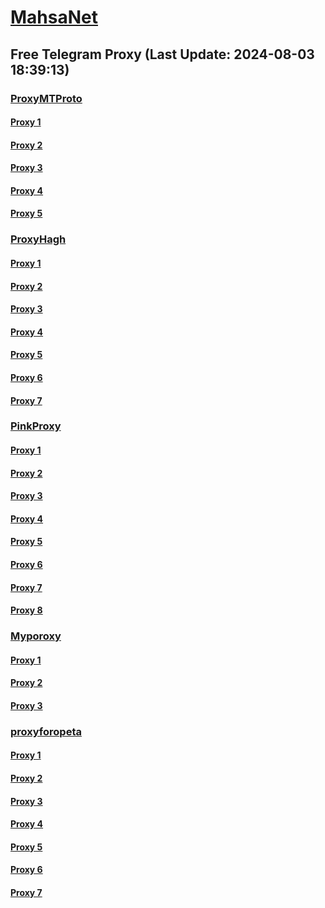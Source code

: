 
# [MahsaNet](https://t.me/mahsa_net)
## Free Telegram Proxy (Last Update: 2024-08-03 18:39:13)
### [ProxyMTProto](https://t.me/ProxyMTProto)
#### [Proxy 1](tg://proxy?server=140.233.187.12&port=12&secret=7mZge5CInMYHGdIXDLKFGWIq)
#### [Proxy 2](tg://proxy?server=cloudflare.com.nokia.com.co.uk.do_yo.want_to.clash_with.this.www.microsoft.com.there_is_no.place_like.localhost.www.bing.com.count_with_me.cyou.net.digikala.com.www.enamad.ir.www.google.com.bmi.again_to_fight.everyone.i_am.the_internet.ackf1rd.lat.&port=2741&secret=eeRigzNJvXrFGRMCIMJdEAPQ)
#### [Proxy 3](tg://proxy?server=108.181.121.211&port=843&secret=7lLIZ9x1mD-vS7N_kdUWTwkt)
#### [Proxy 4](tg://proxy?server=91.107.137.218&port=9090&secret=FgMBAgABAAH8AwOG4kw63QtY2RueWVrdGFuZXQuY29tZmFyYWthdi5jb212YW4ubmFqdmEuY29tAAAAAAAAAAAAAAAAAAAAAAAAAAAAAAAAAAA)
#### [Proxy 5](tg://proxy?server=188.245.85.125&port=9090&secret=FgMBAgABAAH8AwOG4kw63QtY2RueWVrdGFuZXQuY29tZmFyYWthdi5jb212YW4ubmFqdmEuY29tAAAAAAAAAAAAAAAAAAAAAAAAAAAAAAAAAAA)
### [ProxyHagh](https://t.me/ProxyHagh)
#### [Proxy 1](tg://proxy?server=irancell.org.irancell.irancell_yo.want_to.clash_with.this.microsoft.com.there_is_no.place_nano.localhost.bing.com.count_with_me.cyou.com.now_sudo.rm_rf.ddns.net.we_are_here.again_to_fight.with_everyone.i_am.the_internet.spirancellirancell.dns-mciaa.info.&port=443&secret=ee1603010200010001fc030386e24c3add726161682e6972)
#### [Proxy 2](tg://proxy?server=irancell.org.irancell.irancell_yo.want_to.clash_with.this.microsoft.com.there_is_no.place_nano.localhost.bing.com.count_with_me.cyou.com.now_sudo.rm_rf.ddns.net.we_are_here.again_to_fight.with_everyone.i_am.the_internet.spirancellirancell.dns-mciaa.info.&port=443&secret=ee1603010200010001fc030386e24c3add726161682e6972)
#### [Proxy 3](tg://proxy?server=irancell.org.irancell.irancell_yo.want_to.clash_with.this.microsoft.com.there_is_no.place_nano.localhost.bing.com.count_with_me.cyou.com.now_sudo.rm_rf.ddns.net.we_are_here.again_to_fight.with_everyone.i_am.the_internet.spirancellirancell.dns-mciaa.info.&port=443&secret=ee1603010200010001fc030386e24c3add726161682e6972)
#### [Proxy 4](tg://proxy?server=irancell.org.irancell.irancell_yo.want_to.clash_with.this.microsoft.com.there_is_no.place_nano.localhost.bing.com.count_with_me.cyou.com.now_sudo.rm_rf.ddns.net.we_are_here.again_to_fight.with_everyone.i_am.the_internet.spirancellirancell.dns-mciaa.info.&port=443&secret=ee1603010200010001fc030386e24c3add726161682e6972)
#### [Proxy 5](tg://proxy?server=irancell.org.irancell.irancell_yo.want_to.clash_with.this.microsoft.com.there_is_no.place_nano.localhost.bing.com.count_with_me.cyou.com.now_sudo.rm_rf.ddns.net.we_are_here.again_to_fight.with_everyone.i_am.the_internet.spirancellirancell.dns-mciaa.info.&port=443&secret=ee1603010200010001fc030386e24c3add726161682e6972)
#### [Proxy 6](tg://proxy?server=irancell.org.irancell.irancell_yo.want_to.clash_with.this.microsoft.com.there_is_no.place_nano.localhost.bing.com.count_with_me.cyou.com.now_sudo.rm_rf.ddns.net.we_are_here.again_to_fight.with_everyone.i_am.the_internet.spirancellirancell.dns-mciaa.info.&port=443&secret=ee1603010200010001fc030386e24c3add726161682e6972)
#### [Proxy 7](tg://proxy?server=irancell.org.irancell.irancell_yo.want_to.clash_with.this.microsoft.com.there_is_no.place_nano.localhost.bing.com.count_with_me.cyou.com.now_sudo.rm_rf.ddns.net.we_are_here.again_to_fight.with_everyone.i_am.the_internet.spirancellirancell.dns-mciaa.info.&port=443&secret=ee1603010200010001fc030386e24c3add726161682e6972)
### [PinkProxy](https://t.me/PinkProxy)
#### [Proxy 1](tg://proxy?server=103.161.35.96&port=12&secret=7lLIZ9x1mD-vS7N_kdUWTwkt)
#### [Proxy 2](tg://proxy?server=103.161.35.96&port=12&secret=7lLIZ9x1mD-vS7N_kdUWTwkt)
#### [Proxy 3](tg://proxy?server=103.161.35.96&port=12&secret=7lLIZ9x1mD-vS7N_kdUWTwkt)
#### [Proxy 4](tg://proxy?server=103.161.34.89&port=3443&secret=7lLIZ9x1mD-vS7N_kdUWTwkt)
#### [Proxy 5](tg://proxy?server=103.161.34.89&port=3443&secret=7lLIZ9x1mD-vS7N_kdUWTwkt)
#### [Proxy 6](tg://proxy?server=103.161.34.89&port=3443&secret=7lLIZ9x1mD-vS7N_kdUWTwkt)
#### [Proxy 7](tg://proxy?server=103.161.35.96&port=12&secret=7lLIZ9x1mD-vS7N_kdUWTwkt)
#### [Proxy 8](tg://proxy?server=sat.kaftarefokolbeasr.info&port=443&secret=1603010200010001fc030386e24c3add)
### [Myporoxy](https://t.me/Myporoxy)
#### [Proxy 1](tg://proxy?server=cloudflare.com.nokia.com.co.uk.do_yo.want_to.clash_with.this.www.microsoft.com.there_is_no.place_like.localhost.www.bing.com.count_with_me.cyou.net.digikala.com.www.enamad.ir.www.google.com.again_to_fight.everyone.i_am.the_internet.wactormotor.bar.&port=6080&secret=7lLIZ9x1mD-vS7N_kdUWTwkt)
#### [Proxy 2](tg://proxy?server=cloudflare.com.nokia.com.co.uk.do_yo.want_to.clash_with.this.www.microsoft.com.there_is_no.place_like.localhost.www.bing.com.count_with_me.cyou.net.digikala.com.www.enamad.ir.www.google.com.bmi.again_to_fight.everyone.i_am.the_internet.fordmostango.bar.&port=6550&secret=eeRigzNJvXrFGRMCIMJdEA)
#### [Proxy 3](tg://proxy?server=cloudflare.com.nokia.com.co.uk.do_yo.want_to.clash_with.this.www.microsoft.com.there_is_no.place_like.localhost.www.bing.com.count_with_me.cyou.net.digikala.com.www.enamad.ir.www.google.com.bmi.again_to_fight.everyone.i_am.the_internet.fordmostango.bar.&port=6550&secret=eeRigzNJvXrFGRMCIMJdEA)
### [proxyforopeta](https://t.me/proxyforopeta)
#### [Proxy 1](tg://proxy?server=185.244.182.143&port=14431&secret=7lLIZ9x1mD-vS7N_kdUWTwkt)
#### [Proxy 2](tg://proxy?server=91.142.79.175&port=11&secret=7lLIZ9x1mD-vS7N_kdUWTwkt)
#### [Proxy 3](tg://proxy?server=91.142.78.46&port=270&secret=7lLIZ9x1mD-vS7N_kdUWTwkt)
#### [Proxy 4](tg://proxy?server=185.244.183.145&port=270&secret=7lLIZ9x1mD-vS7N_kdUWTwkt)
#### [Proxy 5](tg://proxy?server=91.142.79.132&port=14431&secret=7lLIZ9x1mD-vS7N_kdUWTwkt)
#### [Proxy 6](tg://proxy?server=82.153.35.54&port=3443&secret=7lLIZ9x1mD-vS7N_kdUWTwkt)
#### [Proxy 7](tg://proxy?server=103.161.34.89&port=3443&secret=7lLIZ9x1mD-vS7N_kdUWTwkt)

    